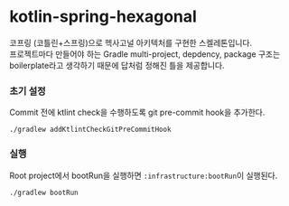 # kotlin-spring-hexagonal

코프링 (코틀린+스프링)으로 헥사고널 아키텍처를 구현한 스켈레톤입니다.<br>
프로젝트마다 만들어야 하는 Gradle multi-project, depdency, package 구조는 boilerplate라고 생각하기 때문에 답처럼 정해진 틀을 제공합니다.

### 초기 설정
Commit 전에 ktlint check을 수행하도록 git pre-commit hook을 추가한다.
```shell
./gradlew addKtlintCheckGitPreCommitHook
```

### 실행
Root project에서 bootRun을 실행하면 `:infrastructure:bootRun`이 실행된다.
```shell
./gradlew bootRun
```
